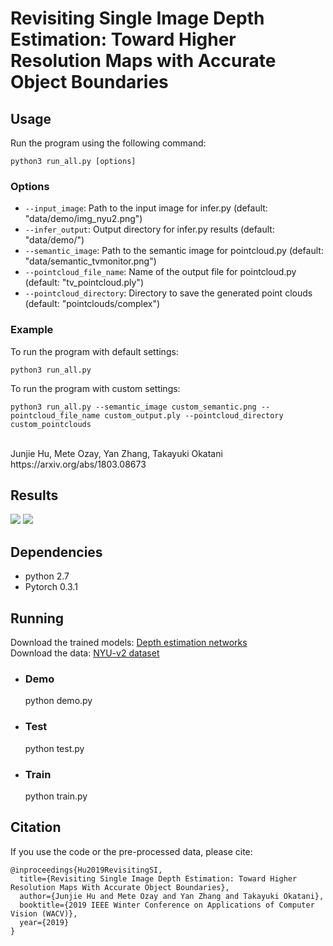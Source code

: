 # Revisiting Single Image Depth Estimation: Toward Higher Resolution Maps with Accurate Object Boundaries


## Usage

Run the program using the following command:

```
python3 run_all.py [options]
```

### Options

- `--input_image`: Path to the input image for infer.py (default: "data/demo/img_nyu2.png")
- `--infer_output`: Output directory for infer.py results (default: "data/demo/")
- `--semantic_image`: Path to the semantic image for pointcloud.py (default: "data/semantic_tvmonitor.png")
- `--pointcloud_file_name`: Name of the output file for pointcloud.py (default: "tv_pointcloud.ply")
- `--pointcloud_directory`: Directory to save the generated point clouds (default: "pointclouds/complex")

### Example

To run the program with default settings:

```
python3 run_all.py
```

To run the program with custom settings:

```
python3 run_all.py --semantic_image custom_semantic.png --pointcloud_file_name custom_output.ply --pointcloud_directory custom_pointclouds
```



<br>
Junjie Hu, Mete Ozay, Yan Zhang, Takayuki Okatani https://arxiv.org/abs/1803.08673

Results
-
![](https://github.com/junjH/Revisiting_Single_Depth_Estimation/raw/master/examples/example.png)
![](https://github.com/junjH/Revisiting_Single_Depth_Estimation/raw/master/examples/results.png)


Dependencies
-
+ python 2.7<br>
+ Pytorch 0.3.1<br>

Running
-

Download the trained models:
[Depth estimation networks](https://drive.google.com/file/d/1QaUkdOiGpMuzMeWCGbey0sT0wXY0xtsj/view?usp=sharing) <br>
Download the data:
[NYU-v2 dataset](https://drive.google.com/file/d/1WoOZOBpOWfmwe7bknWS5PMUCLBPFKTOw/view?usp=sharing) <br>
+ ### Demo<br>
  python demo.py<br>
+ ### Test<br>
  python test.py<br>
+ ### Train<br>
  python train.py<br>

Citation
-
If you use the code or the pre-processed data, please cite:

    @inproceedings{Hu2019RevisitingSI,
      title={Revisiting Single Image Depth Estimation: Toward Higher Resolution Maps With Accurate Object Boundaries},
      author={Junjie Hu and Mete Ozay and Yan Zhang and Takayuki Okatani},
      booktitle={2019 IEEE Winter Conference on Applications of Computer Vision (WACV)},
      year={2019}
    }
